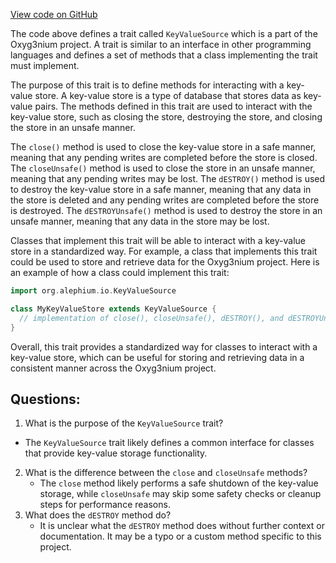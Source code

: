[View code on GitHub](https://github.com/alephium/alephium/io/src/main/scala/org/alephium/io/KeyValueSource.scala)

The code above defines a trait called `KeyValueSource` which is a part of the Oxyg3nium project. A trait is similar to an interface in other programming languages and defines a set of methods that a class implementing the trait must implement. 

The purpose of this trait is to define methods for interacting with a key-value store. A key-value store is a type of database that stores data as key-value pairs. The methods defined in this trait are used to interact with the key-value store, such as closing the store, destroying the store, and closing the store in an unsafe manner.

The `close()` method is used to close the key-value store in a safe manner, meaning that any pending writes are completed before the store is closed. The `closeUnsafe()` method is used to close the store in an unsafe manner, meaning that any pending writes may be lost. The `dESTROY()` method is used to destroy the key-value store in a safe manner, meaning that any data in the store is deleted and any pending writes are completed before the store is destroyed. The `dESTROYUnsafe()` method is used to destroy the store in an unsafe manner, meaning that any data in the store may be lost.

Classes that implement this trait will be able to interact with a key-value store in a standardized way. For example, a class that implements this trait could be used to store and retrieve data for the Oxyg3nium project. Here is an example of how a class could implement this trait:

```scala
import org.alephium.io.KeyValueSource

class MyKeyValueStore extends KeyValueSource {
  // implementation of close(), closeUnsafe(), dESTROY(), and dESTROYUnsafe() methods
}
```

Overall, this trait provides a standardized way for classes to interact with a key-value store, which can be useful for storing and retrieving data in a consistent manner across the Oxyg3nium project.
## Questions: 
 1. What is the purpose of the `KeyValueSource` trait?
   - The `KeyValueSource` trait likely defines a common interface for classes that provide key-value storage functionality.
2. What is the difference between the `close` and `closeUnsafe` methods?
   - The `close` method likely performs a safe shutdown of the key-value storage, while `closeUnsafe` may skip some safety checks or cleanup steps for performance reasons.
3. What does the `dESTROY` method do?
   - It is unclear what the `dESTROY` method does without further context or documentation. It may be a typo or a custom method specific to this project.